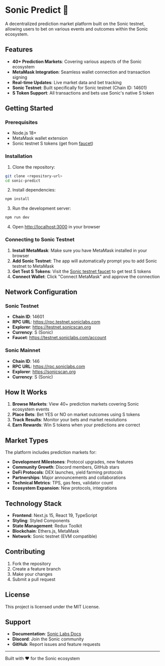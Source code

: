 # Sonic Predict 🚀

A decentralized prediction market platform built on the Sonic testnet, allowing users to bet on various events and outcomes within the Sonic ecosystem.

## Features

- **40+ Prediction Markets**: Covering various aspects of the Sonic ecosystem
- **MetaMask Integration**: Seamless wallet connection and transaction signing
- **Real-time Updates**: Live market data and bet tracking
- **Sonic Testnet**: Built specifically for Sonic testnet (Chain ID: 14601)
- **S Token Support**: All transactions and bets use Sonic's native S token

## Getting Started

### Prerequisites

- Node.js 18+ 
- MetaMask wallet extension
- Sonic testnet S tokens (get from [faucet](https://testnet.soniclabs.com/account))

### Installation

1. Clone the repository:
```bash
git clone <repository-url>
cd sonic-predict
```

2. Install dependencies:
```bash
npm install
```

3. Run the development server:
```bash
npm run dev
```

4. Open [http://localhost:3000](http://localhost:3000) in your browser

### Connecting to Sonic Testnet

1. **Install MetaMask**: Make sure you have MetaMask installed in your browser
2. **Add Sonic Testnet**: The app will automatically prompt you to add Sonic testnet to MetaMask
3. **Get Test S Tokens**: Visit the [Sonic testnet faucet](https://testnet.soniclabs.com/account) to get test S tokens
4. **Connect Wallet**: Click "Connect MetaMask" and approve the connection

## Network Configuration

### Sonic Testnet
- **Chain ID**: 14601
- **RPC URL**: https://rpc.testnet.soniclabs.com
- **Explorer**: https://testnet.sonicscan.org
- **Currency**: S (Sonic)
- **Faucet**: https://testnet.soniclabs.com/account

### Sonic Mainnet
- **Chain ID**: 146
- **RPC URL**: https://rpc.soniclabs.com
- **Explorer**: https://sonicscan.org
- **Currency**: S (Sonic)

## How It Works

1. **Browse Markets**: View 40+ prediction markets covering Sonic ecosystem events
2. **Place Bets**: Bet YES or NO on market outcomes using S tokens
3. **Track Results**: Monitor your bets and market resolutions
4. **Earn Rewards**: Win S tokens when your predictions are correct

## Market Types

The platform includes prediction markets for:
- **Development Milestones**: Protocol upgrades, new features
- **Community Growth**: Discord members, GitHub stars
- **DeFi Protocols**: DEX launches, yield farming protocols
- **Partnerships**: Major announcements and collaborations
- **Technical Metrics**: TPS, gas fees, validator count
- **Ecosystem Expansion**: New protocols, integrations

## Technology Stack

- **Frontend**: Next.js 15, React 19, TypeScript
- **Styling**: Styled Components
- **State Management**: Redux Toolkit
- **Blockchain**: Ethers.js, MetaMask
- **Network**: Sonic testnet (EVM compatible)

## Contributing

1. Fork the repository
2. Create a feature branch
3. Make your changes
4. Submit a pull request

## License

This project is licensed under the MIT License.

## Support

- **Documentation**: [Sonic Labs Docs](https://docs.soniclabs.com)
- **Discord**: Join the Sonic community
- **GitHub**: Report issues and feature requests

---

Built with ❤️ for the Sonic ecosystem
